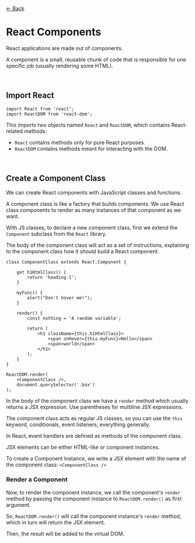 [&larr; Back](./README.md)

# **React Components**

React applications are made out of components.

A component is a small, reusable chunk of code that is responsible for one specific job (usually rendering some HTML).

<br>

## **Import React**

```JSX
import React from 'react';
import ReactDOM from 'react-dom';
```

This imports two objects named `React` and `ReactDOM`, which contains React-related methods:

- `React` contains methods only for pure React purposes.
- `ReactDOM` contains methods meant for interacting with the DOM.

<br>

## **Create a Component Class**

We can create React components with JavaScript classes and functions.

A component class is like a factory that builds components. We use React class components to render as many instances of that component as we want.

With JS classes, to declare a new component class, first we extend the `Component` subclass from the `React` library.

The body of the component class will act as a set of instructions, explaining to the component class how it should build a React component.

```JSX
class ComponentClass extends React.Component {

    get h1HtmlClass() {
        return 'heading-1';
    }

    myFunc() {
        alert("Don't hover me!");
    }

    render() {
        const nothing = 'A random variable';

        return (
            <h1 className={this.h1HtmlClass}>
                <span onHover={this.myFunc}>Hello</span>
                <span>world</span>
            </h1>
        );
    }
}

ReactDOM.render(
    <ComponentClass />,
    document.querySelector('.box')
);
```

In the body of the component class we have a `render` method which usually returns a JSX expression. Use parentheses for multiline JSX expressions.

The component class acts as regular JS classes, so you can use the `this` keyword, conditionals, event listeners, everything generally.

In React, event handlers are defined as methods of the component class.

JSX elements can be either HTML-like or component instances.

To create a Component Instance, we write a JSX element with the name of the component class: `<ComponentClass />`

### **Render a Component**

Now, to render the component instance, we call the component's `render` method by passing the component instance to `ReactDOM.render()` as first argument.

So, `ReactDOM.render()` will call the component instance's `render` method, which in turn will return the JSX element.

Then, the result will be added to the virtual DOM.
